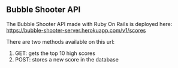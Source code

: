 ## Bubble Shooter API

The Bubble Shooter API made with Ruby On Rails is deployed here: https://bubble-shooter-server.herokuapp.com/v1/scores

There are two methods available on this url:
1. GET: gets the top 10 high scores
2. POST: stores a new score in the database
